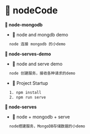# &#x1F9EE;  nodeCode

**&#x1F381;  node-mongodb**
  + &#x1F6EB; node and mongdb demo
  ```txt
    node 连接 mongodb 的小demo
  ```

**&#x1F381;  node-serves-demo**

+ &#x1F6EB; node and serve demo
```txt
  node 创建服务，接收各种请求的demo
```
+ &#x1F697; Project Startup
```txt
  1. npm install
  2. npm run serve
```
**&#x1F381;  node-serves**

+ &#x1F6EB; node + mongodb + serve
```txt
  node搭建服务，MongoDB存储数据的小demo 
``` 
